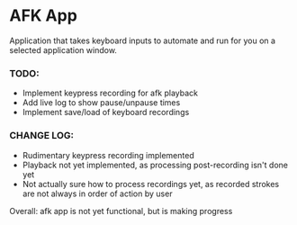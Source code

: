 # AFK App
Application that takes keyboard inputs to automate and run for you on a selected application window.

### TODO:
 - Implement keypress recording for afk playback
 - Add live log to show pause/unpause times
 - Implement save/load of keyboard recordings

 ### CHANGE LOG:
  - Rudimentary keypress recording implemented
  - Playback not yet implemented, as processing post-recording isn't done yet
  - Not actually sure how to process recordings yet, as recorded strokes are not always in order of action by user

Overall: afk app is not yet functional, but is making progress